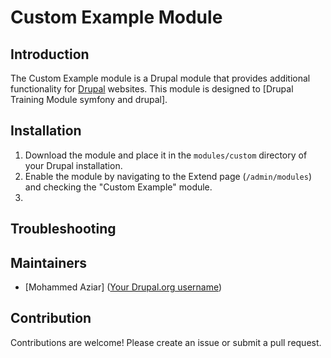 # Custom Example Module

## Introduction

The Custom Example module is a Drupal module that provides additional functionality for [Drupal](https://www.drupal.org/) websites. This module is designed to [Drupal Training Module symfony and drupal].

## Installation

1. Download the module and place it in the `modules/custom` directory of your Drupal installation.
2. Enable the module by navigating to the Extend page (`/admin/modules`) and checking the "Custom Example" module.
3. 
## Troubleshooting

## Maintainers

- [Mohammed Aziar] ([Your Drupal.org username](https://www.drupal.org/u/mohammed-aziar))

## Contribution

Contributions are welcome! Please create an issue or submit a pull request.


